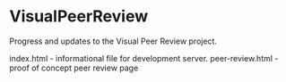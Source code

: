 # VisualPeerReview
Progress and updates to the Visual Peer Review project.

index.html - informational file for development server.
peer-review.html - proof of concept peer review page
